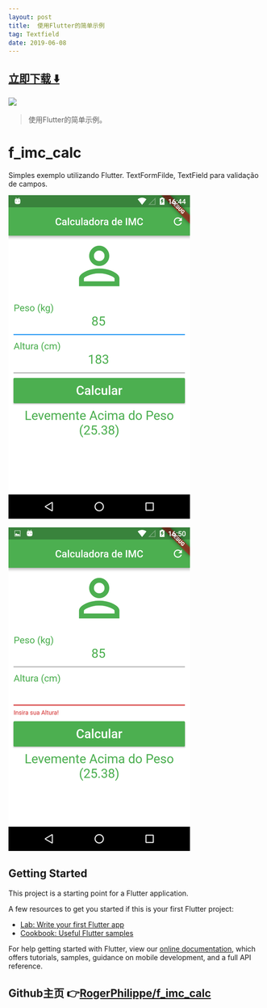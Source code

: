 ```yaml
---
layout: post
title:  使用Flutter的简单示例
tag: Textfield
date: 2019-06-08
---
```


 


## [立即下载 ️⬇️ ](https://codeload.github.com/RogerPhilippe/f_imc_calc/zip/master) 
<p-2> 

 
![](https://flutterawesome.com/content/images/2019/05/f_imc_calc.jpg)
 
>
> 使用Flutter的简单示例。 
>

 
# f_imc_calc

Simples exemplo utilizando Flutter. TextFormFilde, TextField para validação de campos.

![title](https://github.com/RogerPhilippe/f_imc_calc/blob/master/images/app_screenshot.png)

![title](https://github.com/RogerPhilippe/f_imc_calc/blob/master/images/Screenshot_validation.png)

## Getting Started

This project is a starting point for a Flutter application.

A few resources to get you started if this is your first Flutter project:

- [Lab: Write your first Flutter app](https://flutter.io/docs/get-started/codelab)
- [Cookbook: Useful Flutter samples](https://flutter.io/docs/cookbook)

For help getting started with Flutter, view our 
[online documentation](https://flutter.io/docs), which offers tutorials, 
samples, guidance on mobile development, and a full API reference.

## Github主页 👉[RogerPhilippe/f_imc_calc](http://github.com/RogerPhilippe/f_imc_calc)